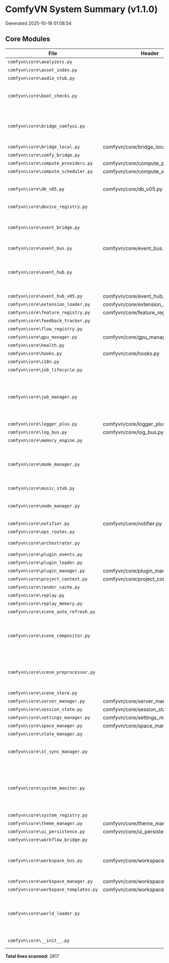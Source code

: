 # ComfyVN System Summary (v1.1.0)
Generated 2025-10-18 01:08:54

## Core Modules
| File | Header | Lines | Summary |
|-------|---------|--------|----------|
| `comfyvn\core\analyzers.py` |  | 23 |  |
| `comfyvn\core\asset_index.py` |  | 28 |  |
| `comfyvn\core\audio_stub.py` |  | 9 |  |
| `comfyvn\core\boot_checks.py` |  | 88 | Fail-fast environment and filesystem checks. |
| `comfyvn\core\bridge_comfyui.py` |  | 78 | Handles all communications with ComfyUI REST API, now async-capable. |
| `comfyvn\core\bridge_local.py` | comfyvn/core/bridge_local.py | 9 |  |
| `comfyvn\core\comfy_bridge.py` |  | 16 |  |
| `comfyvn\core\compute_providers.py` | comfyvn/core/compute_providers.py | 58 |  |
| `comfyvn\core\compute_scheduler.py` | comfyvn/core/compute_scheduler.py | 25 |  |
| `comfyvn\core\db_v05.py` | comfyvn/core/db_v05.py | 85 | Serialize an object to compact JSON string. |
| `comfyvn\core\device_registry.py` |  | 25 |  |
| `comfyvn\core\event_bridge.py` |  | 30 | Lightweight async broadcaster from GUI → Server Core. |
| `comfyvn\core\event_bus.py` | comfyvn/core/event_bus.py | 11 |  |
| `comfyvn\core\event_hub.py` |  | 42 | Simple in-memory fanout hub for publishing and subscribing to events. |
| `comfyvn\core\event_hub_v05.py` | comfyvn/core/event_hub_v05.py | 25 |  |
| `comfyvn\core\extension_loader.py` | comfyvn/core/extension_loader.py | 82 |  |
| `comfyvn\core\feature_registry.py` | comfyvn/core/feature_registry.py | 9 |  |
| `comfyvn\core\feedback_tracker.py` |  | 29 |  |
| `comfyvn\core\flow_registry.py` |  | 99 |  |
| `comfyvn\core\gpu_manager.py` | comfyvn/core/gpu_manager.py | 39 |  |
| `comfyvn\core\health.py` |  | 71 |  |
| `comfyvn\core\hooks.py` | comfyvn/core/hooks.py | 32 |  |
| `comfyvn\core\i18n.py` |  | 20 |  |
| `comfyvn\core\job_lifecycle.py` |  | 58 |  |
| `comfyvn\core\job_manager.py` |  | 165 | Tracks render/export tasks, supports persistence, rotation, and async event publishing. |
| `comfyvn\core\logger_plus.py` | comfyvn/core/logger_plus.py | 8 |  |
| `comfyvn\core\log_bus.py` | comfyvn/core/log_bus.py | 34 |  |
| `comfyvn\core\memory_engine.py` |  | 28 |  |
| `comfyvn\core\mode_manager.py` |  | 72 | Handles the global operational mode for the ComfyVN runtime. |
| `comfyvn\core\music_stub.py` |  | 4 |  |
| `comfyvn\core\node_manager.py` |  | 165 | Minimal node registry with heartbeats and token security. |
| `comfyvn\core\notifier.py` | comfyvn/core/notifier.py | 17 |  |
| `comfyvn\core\ops_routes.py` |  | 108 |  |
| `comfyvn\core\orchestrator.py` |  | 60 | Minimal central coordinator. |
| `comfyvn\core\plugin_events.py` |  | 12 |  |
| `comfyvn\core\plugin_loader.py` |  | 19 |  |
| `comfyvn\core\plugin_manager.py` | comfyvn/core/plugin_manager.py | 13 |  |
| `comfyvn\core\project_context.py` | comfyvn/core/project_context.py | 5 |  |
| `comfyvn\core\render_cache.py` |  | 38 |  |
| `comfyvn\core\replay.py` |  | 10 |  |
| `comfyvn\core\replay_memory.py` |  | 34 |  |
| `comfyvn\core\scene_auto_refresh.py` |  | 32 |  |
| `comfyvn\core\scene_compositor.py` |  | 41 | layers: list of file paths in draw order [background, props..., characters..., fx] |
| `comfyvn\core\scene_preprocessor.py` |  | 102 | Prepare scene data for rendering and scripting pipelines. |
| `comfyvn\core\scene_store.py` |  | 27 |  |
| `comfyvn\core\server_manager.py` | comfyvn/core/server_manager.py | 30 |  |
| `comfyvn\core\session_state.py` | comfyvn/core/session_state.py | 29 |  |
| `comfyvn\core\settings_manager.py` | comfyvn/core/settings_manager.py | 38 |  |
| `comfyvn\core\space_manager.py` | comfyvn/core/space_manager.py | 25 |  |
| `comfyvn\core\state_manager.py` |  | 15 |  |
| `comfyvn\core\st_sync_manager.py` |  | 148 | Compute stable hash of JSON-serializable object. |
| `comfyvn\core\system_monitor.py` |  | 238 | Collects connection states + system hardware metrics and broadcasts to listeners. |
| `comfyvn\core\system_registry.py` |  | 15 |  |
| `comfyvn\core\theme_manager.py` | comfyvn/core/theme_manager.py | 16 |  |
| `comfyvn\core\ui_persistence.py` | comfyvn/core/ui_persistence.py | 15 |  |
| `comfyvn\core\workflow_bridge.py` |  | 5 |  |
| `comfyvn\core\workspace_bus.py` | comfyvn/core/workspace_bus.py | 24 | Shared context across panels (project, selection, modes). |
| `comfyvn\core\workspace_manager.py` | comfyvn/core/workspace_manager.py | 43 |  |
| `comfyvn\core\workspace_templates.py` | comfyvn/core/workspace_templates.py | 30 |  |
| `comfyvn\core\world_loader.py` |  | 146 | Handles loading, merging, caching, and syncing of world lore files. |
| `comfyvn\core\__init__.py` |  | 15 | Auto-generated module exports. |

**Total lines scanned:** 2817
